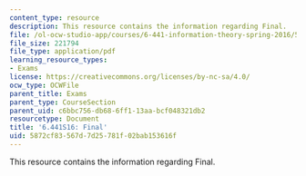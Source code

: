 ```yaml
---
content_type: resource
description: This resource contains the information regarding Final.
file: /ol-ocw-studio-app/courses/6-441-information-theory-spring-2016/5872cf83567d7d25781f02bab153616f_MIT6_441S16_final.pdf
file_size: 221794
file_type: application/pdf
learning_resource_types:
- Exams
license: https://creativecommons.org/licenses/by-nc-sa/4.0/
ocw_type: OCWFile
parent_title: Exams
parent_type: CourseSection
parent_uid: c6bbc756-db68-6ff1-13aa-bcf048321db2
resourcetype: Document
title: '6.441S16: Final'
uid: 5872cf83-567d-7d25-781f-02bab153616f
---
```

This resource contains the information regarding Final.